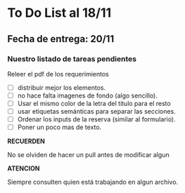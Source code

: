 # To Do List al 18/11
## Fecha de entrega:  20/11

### Nuestro listado de tareas pendientes
Releer el pdf de los requerimientos 

- [ ] distribuir mejor los elementos.
- [ ] no hace falta imagenes de fondo (algo sencillo).
- [ ] Usar el mismo color de la letra del titulo para el resto
- [ ] usar etiquetas semánticas para separar las secciones.
- [ ] Ordenar los inputs de la reserva (similar al formulario).
- [ ] Poner un poco mas de texto.

**RECUERDEN**

No se olviden de hacer un pull antes de modificar algun

**ATENCION**

Siempre consulten quien está trabajando en algun archivo.
